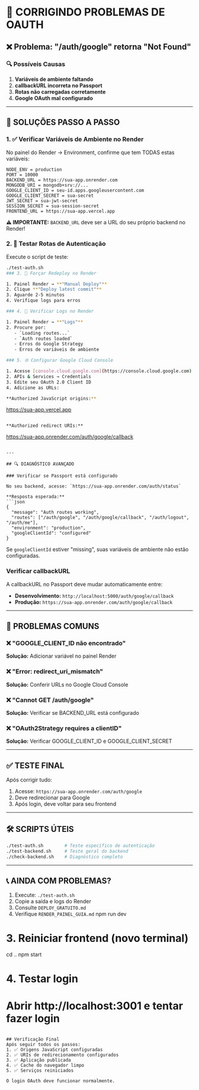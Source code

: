 # 🔐 CORRIGINDO PROBLEMAS DE OAUTH

## ❌ Problema: "/auth/google" retorna "Not Found"

### 🔍 Possíveis Causas

1. **Variáveis de ambiente faltando**
2. **callbackURL incorreta no Passport**
3. **Rotas não carregadas corretamente**
4. **Google OAuth mal configurado**

---

## 🔧 SOLUÇÕES PASSO A PASSO

### 1. ✅ Verificar Variáveis de Ambiente no Render

No painel do Render → Environment, confirme que tem TODAS estas variáveis:

```
NODE_ENV = production
PORT = 10000
BACKEND_URL = https://sua-app.onrender.com
MONGODB_URI = mongodb+srv://...
GOOGLE_CLIENT_ID = seu-id.apps.googleusercontent.com
GOOGLE_CLIENT_SECRET = sua-secret
JWT_SECRET = sua-jwt-secret
SESSION_SECRET = sua-session-secret
FRONTEND_URL = https://sua-app.vercel.app
```

**⚠️ IMPORTANTE:** `BACKEND_URL` deve ser a URL do seu próprio backend no Render!

### 2. 🧪 Testar Rotas de Autenticação

Execute o script de teste:

```bash
./test-auth.sh
### 3. 🔄 Forçar Redeploy no Render

1. Painel Render → **"Manual Deploy"**
2. Clique **"Deploy latest commit"**
3. Aguarde 2-5 minutos
4. Verifique logs para erros

### 4. 📜 Verificar Logs no Render

1. Painel Render → **"Logs"**
2. Procure por:
   - `Loading routes...`
   - `Auth routes loaded`
   - Erros do Google Strategy
   - Erros de variáveis de ambiente

### 5. 🌐 Configurar Google Cloud Console

1. Acesse [console.cloud.google.com](https://console.cloud.google.com)
2. APIs & Services → Credentials
3. Edite seu OAuth 2.0 Client ID
4. Adicione as URLs:

**Authorized JavaScript origins:**
```
https://sua-app.vercel.app
```

**Authorized redirect URIs:**
```
https://sua-app.onrender.com/auth/google/callback
```

---

## 🔍 DIAGNÓSTICO AVANÇADO

### Verificar se Passport está configurado

No seu backend, acesse: `https://sua-app.onrender.com/auth/status`

**Resposta esperada:**
```json
{
  "message": "Auth routes working",
  "routes": ["/auth/google", "/auth/google/callback", "/auth/logout", "/auth/me"],
  "environment": "production",
  "googleClientId": "configured"
}
```

Se `googleClientId` estiver "missing", suas variáveis de ambiente não estão configuradas.

### Verificar callbackURL

A callbackURL no Passport deve mudar automaticamente entre:
- **Desenvolvimento:** `http://localhost:5000/auth/google/callback`
- **Produção:** `https://sua-app.onrender.com/auth/google/callback`

---

## 🚨 PROBLEMAS COMUNS

### ❌ "GOOGLE_CLIENT_ID não encontrado"
**Solução:** Adicionar variável no painel Render

### ❌ "Error: redirect_uri_mismatch"
**Solução:** Conferir URLs no Google Cloud Console

### ❌ "Cannot GET /auth/google"
**Solução:** Verificar se BACKEND_URL está configurado

### ❌ "OAuth2Strategy requires a clientID"
**Solução:** Verificar GOOGLE_CLIENT_ID e GOOGLE_CLIENT_SECRET

---

## ✅ TESTE FINAL

Após corrigir tudo:

1. Acesse: `https://sua-app.onrender.com/auth/google`
2. Deve redirecionar para Google
3. Após login, deve voltar para seu frontend

---

## 🛠️ SCRIPTS ÚTEIS

```bash
./test-auth.sh        # Teste específico de autenticação
./test-backend.sh     # Teste geral do backend
./check-backend.sh    # Diagnóstico completo
```

---

## 📞 AINDA COM PROBLEMAS?

1. Execute: `./test-auth.sh`
2. Copie a saída e logs do Render
3. Consulte `DEPLOY_GRATUITO.md`
4. Verifique `RENDER_PAINEL_GUIA.md`
npm run dev

# 3. Reiniciar frontend (novo terminal)
cd ..
npm start

# 4. Testar login
# Abrir http://localhost:3001 e tentar fazer login
```

## Verificação Final
Após seguir todos os passos:
1. ✅ Origens JavaScript configuradas
2. ✅ URIs de redirecionamento configurados  
3. ✅ Aplicação publicada
4. ✅ Cache do navegador limpo
5. ✅ Serviços reiniciados

O login OAuth deve funcionar normalmente.
